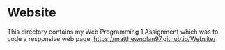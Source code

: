 # Website
This directory contains my Web Programming 1 Assignment which was to code a responsive web page.
https://matthewnolan97.github.io/Website/
